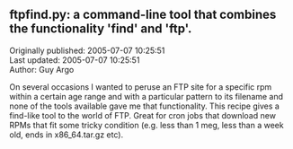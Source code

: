 ## ftpfind.py: a command-line tool that combines the functionality 'find' and 'ftp'.  
Originally published: 2005-07-07 10:25:51  
Last updated: 2005-07-07 10:25:51  
Author: Guy Argo  
  
On several occasions I wanted to peruse an FTP site for a specific rpm within
a certain age range and with a particular pattern to its filename and none of
the tools available gave me that functionality. This recipe gives a find-like
tool to the world of FTP. Great for cron jobs that download new RPMs that fit
some tricky condition (e.g. less than 1 meg, less than a week old, ends in
x86_64.tar.gz etc).